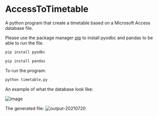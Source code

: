 # AccessToTimetable

A python program that create a timetable based on a Microsoft Access database file.



Please use the package manager [pip](https://pip.pypa.io/en/stable/) to install pyodbc and pandas to be able to run the file. 
```bash
pip install pyodbc
```

```bash
pip install pandas
```

To run the program:
```bash
python timetable.py
```

An example of what the database look like:

![image](https://user-images.githubusercontent.com/67861784/176663010-da59d0f0-de80-4fe1-b20b-6aa38231b35a.png)

The generated file:
![output-20210720](https://user-images.githubusercontent.com/67861784/176663077-5fffd561-5464-4ca6-a0dd-198fc5a92e9b.png)
